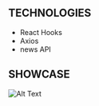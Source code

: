 ## TECHNOLOGIES
- React Hooks
- Axios
- news API

## SHOWCASE
![Alt Text](https://github.com/amrali21/react-hooks-news-site/tree/main/public/news-showcase.gif)


